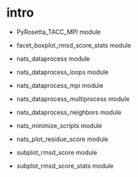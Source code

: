 # intro


* PyRosetta_TACC_MPI module


* facet_boxplot_rmsd_score_stats module


* nats_dataprocess module


* nats_dataprocess_loops module


* nats_dataprocess_mpi module


* nats_dataprocess_multiprocess module


* nats_dataprocess_neighbors module


* nats_minimize_scripts module


* nats_plot_residue_score module


* subplot_rmsd_score module


* subplot_rmsd_score_stats module
